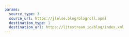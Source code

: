 ```yaml
---
params:
  source_type: 3
  source_url: https://jlelse.blog/blogroll.opml
  destination_type: 1
  destination_url: https://litestream.io/blog/index.xml
---
```

